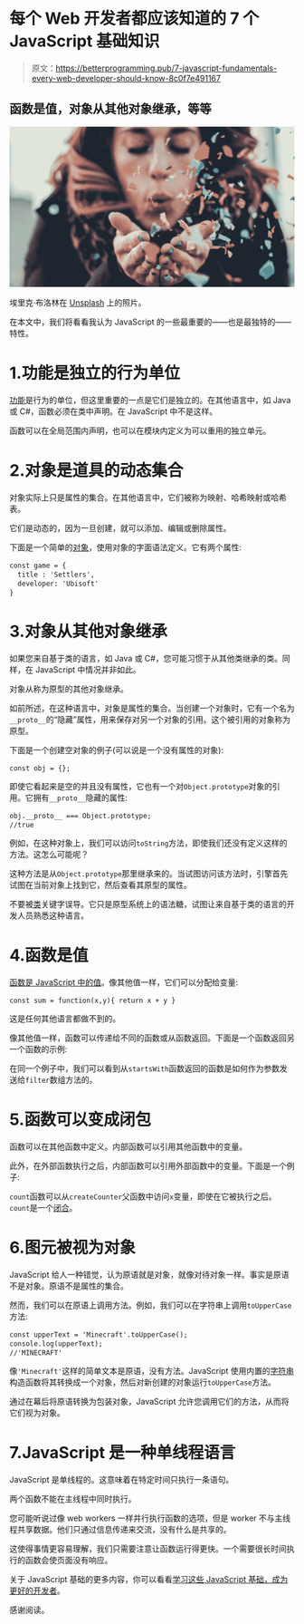 # 每个 Web 开发者都应该知道的 7 个 JavaScript 基础知识

> 原文：<https://betterprogramming.pub/7-javascript-fundamentals-every-web-developer-should-know-8c0f7e491167>

## 函数是值，对象从其他对象继承，等等

![](img/fe392adec6806093e516aa90202da067.png)

埃里克·布洛林在 [Unsplash](https://unsplash.com?utm_source=medium&utm_medium=referral) 上的照片。

在本文中，我们将看看我认为 JavaScript 的一些最重要的——也是最独特的——特性。

# 1.功能是独立的行为单位

[功能](/10-fundamentals-you-need-to-know-about-functions-in-javascript-8e74579b7a9a)是行为的单位，但这里重要的一点是它们是独立的。在其他语言中，如 Java 或 C#，函数必须在类中声明。在 JavaScript 中不是这样。

函数可以在全局范围内声明，也可以在模块内定义为可以重用的独立单元。

# 2.对象是道具的动态集合

对象实际上只是属性的集合。在其他语言中，它们被称为映射、哈希映射或哈希表。

它们是动态的，因为一旦创建，就可以添加、编辑或删除属性。

下面是一个简单的[对象](https://medium.com/dailyjs/15-fundamentals-you-should-know-on-javascript-objects-90f57cc9d78d)，使用对象的字面语法定义。它有两个属性:

```
const game = {
  title : 'Settlers',
  developer: 'Ubisoft'
}
```

# 3.对象从其他对象继承

如果您来自基于类的语言，如 Java 或 C#，您可能习惯于从其他类继承的类。同样，在 JavaScript 中情况并非如此。

对象从称为原型的其他对象继承。

如前所述，在这种语言中，对象是属性的集合。当创建一个对象时，它有一个名为`__proto__`的“隐藏”属性，用来保存对另一个对象的引用。这个被引用的对象称为原型。

下面是一个创建空对象的例子(可以说是一个没有属性的对象):

```
const obj = {};
```

即使它看起来是空的并且没有属性，它也有一个对`Object.prototype`对象的引用。它拥有`__proto__`隐藏的属性:

```
obj.__proto__ === Object.prototype;
//true
```

例如，在这种对象上，我们可以访问`toString`方法，即使我们还没有定义这样的方法。这怎么可能呢？

这种方法是从`Object.prototype`那里继承来的。当试图访问该方法时，引擎首先试图在当前对象上找到它，然后查看其原型的属性。

不要被[类](https://medium.com/programming-essentials/class-vs-factory-function-exploring-the-way-forward-73258b6a8d15)关键字误导。它只是原型系统上的语法糖，试图让来自基于类的语言的开发人员熟悉这种语言。

# 4.函数是值

[函数是 JavaScript 中的值](https://medium.com/programming-essentials/make-your-code-easier-to-read-with-functional-programming-94fb8cc69f9d)。像其他值一样，它们可以分配给变量:

```
const sum = function(x,y){ return x + y }
```

这是任何其他语言都做不到的。

像其他值一样，函数可以传递给不同的函数或从函数返回。下面是一个函数返回另一个函数的示例:

在同一个例子中，我们可以看到从`startsWith`函数返回的函数是如何作为参数发送给`filter`数组方法的。

# 5.函数可以变成闭包

函数可以在其他函数中定义。内部函数可以引用其他函数中的变量。

此外，在外部函数执行之后，内部函数可以引用外部函数中的变量。下面是一个例子:

`count`函数可以从`createCounter`父函数中访问`x`变量，即使在它被执行之后。`count`是一个[闭合](https://medium.com/programming-essentials/you-will-finally-understand-what-closure-is-13ba11825319)。

# 6.图元被视为对象

JavaScript 给人一种错觉，认为原语就是对象，就像对待对象一样。事实是原语不是对象。原语不是属性的集合。

然而，我们可以在原语上调用方法。例如，我们可以在字符串上调用`toUpperCase`方法:

```
const upperText = 'Minecraft'.toUpperCase();
console.log(upperText);
//'MINECRAFT'
```

像`'Minecraft'`这样的简单文本是原语，没有方法。JavaScript 使用内置的[字符串](https://medium.com/programming-essentials/how-to-convert-values-into-strings-in-javascript-13df1c09b3ed)构造函数将其转换成一个对象，然后对新创建的对象运行`toUpperCase`方法。

通过在幕后将原语转换为包装对象，JavaScript 允许您调用它们的方法，从而将它们视为对象。

# 7.JavaScript 是一种单线程语言

JavaScript 是单线程的。这意味着在特定时间只执行一条语句。

两个函数不能在主线程中同时执行。

您可能听说过像 web workers 一样并行执行函数的选项，但是 worker 不与主线程共享数据。他们只通过信息传递来交流，没有什么是共享的。

这使得事情更容易理解，我们只需要注意让函数运行得更快。一个需要很长时间执行的函数会使页面没有响应。

关于 JavaScript 基础的更多内容，你可以看看[学习这些 JavaScript 基础，成为更好的开发者](https://medium.com/programming-essentials/learn-these-javascript-fundamentals-and-become-a-better-developer-2a031a0dc9cf)。

感谢阅读。